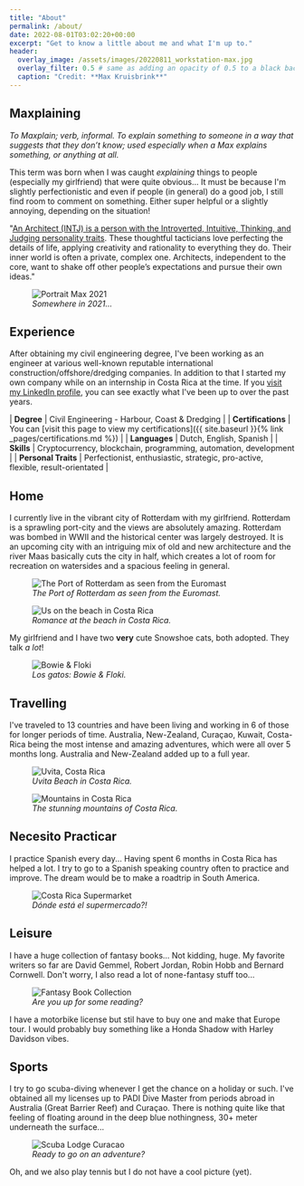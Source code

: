 ```yaml
---
title: "About"
permalink: /about/
date: 2022-08-01T03:02:20+00:00
excerpt: "Get to know a little about me and what I'm up to."
header:
  overlay_image: /assets/images/20220811_workstation-max.jpg
  overlay_filter: 0.5 # same as adding an opacity of 0.5 to a black background
  caption: "Credit: **Max Kruisbrink**"
---
```


## Maxplaining

>
*To Maxplain; verb, informal. To explain something to someone in a way that suggests that they don’t know; used especially when a Max explains something, or anything at all.*

This term was born when I was caught *explaining* things to people (especially my girlfriend) that were quite obvious... It must be because I'm slightly perfectionistic and even if people (in general) do a good job, I still find room to comment on something. Either super helpful or a slightly annoying, depending on the situation!

>
"[An Architect (INTJ) is a person with the Introverted, Intuitive, Thinking, and Judging personality traits](https://www.16personalities.com/intj-personality). These thoughtful tacticians love perfecting the details of life, applying creativity and rationality to everything they do. Their inner world is often a private, complex one. Architects, independent to the core, want to shake off other people’s expectations and pursue their own ideas." 

<figure class="align-center">
  <img src="{{ site.url }}{{ site.baseurl }}/assets/images/about/20220920_max-portrait-1664x1109.jpg" alt="Portrait Max 2021">
  <figcaption><i>Somewhere in 2021...</i></figcaption>
</figure>


## Experience

After obtaining my civil engineering degree, I've been working as an engineer at various well-known reputable international construction/offshore/dredging companies. In addition to that I started my own company while on an internship in Costa Rica at the time. If you [visit my LinkedIn profile](https://www.linkedin.com/in/mkruisbrink/), you can see exactly what I've been up to over the past years. 

>
| **Degree** | Civil Engineering - Harbour, Coast & Dredging |
| **Certifications** | You can [visit this page to view my certifications]({{ site.baseurl }}{% link _pages/certifications.md %}) | 
| **Languages** | Dutch, English, Spanish |
| **Skills** | Cryptocurrency, blockchain, programming, automation, development |
| **Personal Traits** | Perfectionist, enthusiastic, strategic, pro-active, flexible, result-orientated |


## Home 

I currently live in the vibrant city of Rotterdam with my girlfriend. Rotterdam is a sprawling port-city and the views are absolutely amazing. Rotterdam was bombed in WWII and the historical center was largely destroyed. It is an upcoming city with an intriguing mix of old and new architecture and the river Maas basically cuts the city in half, which creates a lot of room for recreation on watersides and a spacious feeling in general.

<figure class="align-center">
  <img src="{{ site.url }}{{ site.baseurl }}/assets/images/about/20220804_euromast-rotterdam.jpg" alt="The Port of Rotterdam as seen from the Euromast">
  <figcaption><i>The Port of Rotterdam as seen from the Euromast.</i></figcaption>
</figure>

<figure class="align-center"> 
  <img src="{{ site.url }}{{ site.baseurl }}/assets/images/about/20220804_max-jade-beach-costa-rica.jpg " alt="Us on the beach in Costa Rica">
  <figcaption><i>Romance at the beach in Costa Rica.</i></figcaption>
</figure>

My girlfriend and I have two **very** cute Snowshoe cats, both adopted. They talk *a lot*!

<figure class="align-center">
  <img src="{{ site.url }}{{ site.baseurl }}/assets/images/about/20220804_floki-bowie.jpg" alt="Bowie & Floki ">
  <figcaption><i>Los gatos: Bowie & Floki.</i></figcaption>
</figure>

## Travelling

I've traveled to 13 countries and have been living and working in 6 of those for longer periods of time. Australia, New-Zealand, Curaçao, Kuwait, Costa-Rica being the most intense and amazing adventures, which were all over 5 months long. Australia and New-Zealand added up to a full year.

<figure class="align-center">
  <img src="{{ site.url }}{{ site.baseurl }}/assets/images/about/20220804_uvita-costa-rica.jpg" alt="Uvita, Costa Rica">
  <figcaption><i>Uvita Beach in Costa Rica.</i></figcaption>
</figure>

<figure class="align-center">
  <img src="{{ site.url }}{{ site.baseurl }}/assets/images/about/20220804_mountains-costa-rica.jpg" alt="Mountains in Costa Rica">
  <figcaption><i>The stunning mountains of Costa Rica.</i></figcaption>
</figure>

## Necesito Practicar

I practice Spanish every day... Having spent 6 months in Costa Rica has helped a lot. I try to go to a Spanish speaking country often to practice and improve. The dream would be to make a roadtrip in South America. 


<figure class="align-center">
  <img src="{{ site.url }}{{ site.baseurl }}/assets/images/about/20220804_supermarket-costa-rica.jpg" alt="Costa Rica Supermarket">    <figcaption><i>Dónde está el supermercado?!</i></figcaption>
</figure>

## Leisure

I have a huge collection of fantasy books... Not kidding, huge. My favorite writers so far are David Gemmel, Robert Jordan, Robin Hobb and Bernard Cornwell. Don't worry, I also read a lot of none-fantasy stuff too...

<figure class="align-center">
  <img src="{{ site.url }}{{ site.baseurl }}/assets/images/about/20220804_book-collection.jpg" alt="Fantasy Book Collection">
  <figcaption><i>Are you up for some reading?</i></figcaption>
</figure>

I have a motorbike license but stil have to buy one and make that Europe tour. I would probably buy something like a Honda Shadow with Harley Davidson vibes.

## Sports

I try to go scuba-diving whenever I get the chance on a holiday or such. I've obtained all my licenses up to PADI Dive Master from periods abroad in Australia (Great Barrier Reef) and Curaçao. There is nothing quite like that feeling of floating around in the deep blue nothingness, 30+ meter underneath the surface...

<figure class="align-center">
  <img src="{{ site.url }}{{ site.baseurl }}/assets/images/about/20220804_scuba-diving-curacao.jpg" alt="Scuba Lodge Curacao ">
  <figcaption><i>Ready to go on an adventure?</i></figcaption>
</figure>

Oh, and we also play tennis but I do not have a cool picture (yet).
